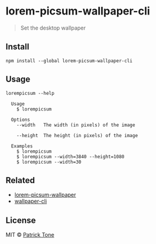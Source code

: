 # lorem-picsum-wallpaper-cli

> Set the desktop wallpaper

## Install

```
npm install --global lorem-picsum-wallpaper-cli
```

## Usage

```
lorempicsum --help

  Usage
    $ lorempicsum
  
  Options
    --width   The width (in pixels) of the image
    
    --height  The height (in pixels) of the image
  
  Examples
    $ lorempicsum
    $ lorempicsum --width=3840 --height=1080
    $ lorempicsum --width=30
```

## Related

- [lorem-picsum-wallpaper](https://github.com/the-pat/lorem-picsum-wallpaper)
- [wallpaper-cli](https://github.com/sindresorhus/wallpaper-cli)

## License

MIT © [Patrick Tone](https://patrickt.one)
